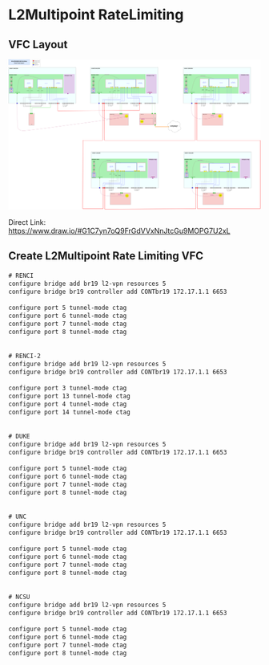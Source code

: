 # L2Multipoint RateLimiting

## VFC Layout

![alt text](figures/AW-SDX-Corsa-Tunnel-Layout-with-L2MP-Ratelimiting.png)

Direct Link: https://www.draw.io/#G1C7yn7oQ9FrGdVVxNnJtcGu9MOPG7U2xL

## Create L2Multipoint Rate Limiting VFC

```
# RENCI
configure bridge add br19 l2-vpn resources 5
configure bridge br19 controller add CONTbr19 172.17.1.1 6653

configure port 5 tunnel-mode ctag
configure port 6 tunnel-mode ctag
configure port 7 tunnel-mode ctag
configure port 8 tunnel-mode ctag


# RENCI-2
configure bridge add br19 l2-vpn resources 5
configure bridge br19 controller add CONTbr19 172.17.1.1 6653

configure port 3 tunnel-mode ctag
configure port 13 tunnel-mode ctag
configure port 4 tunnel-mode ctag
configure port 14 tunnel-mode ctag


# DUKE 
configure bridge add br19 l2-vpn resources 5
configure bridge br19 controller add CONTbr19 172.17.1.1 6653

configure port 5 tunnel-mode ctag
configure port 6 tunnel-mode ctag
configure port 7 tunnel-mode ctag
configure port 8 tunnel-mode ctag


# UNC
configure bridge add br19 l2-vpn resources 5
configure bridge br19 controller add CONTbr19 172.17.1.1 6653

configure port 5 tunnel-mode ctag
configure port 6 tunnel-mode ctag
configure port 7 tunnel-mode ctag
configure port 8 tunnel-mode ctag


# NCSU
configure bridge add br19 l2-vpn resources 5
configure bridge br19 controller add CONTbr19 172.17.1.1 6653

configure port 5 tunnel-mode ctag
configure port 6 tunnel-mode ctag
configure port 7 tunnel-mode ctag
configure port 8 tunnel-mode ctag
```
